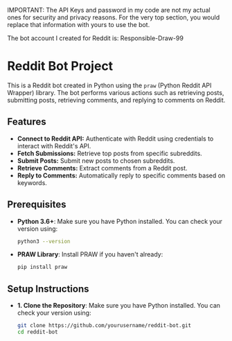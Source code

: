 IMPORTANT: The API Keys and password in my code are not my actual ones for security and privacy reasons. For the very top section, you would replace that information with yours to use the bot. 

The bot account I created for Reddit is: Responsible-Draw-99

# Reddit Bot Project

This is a Reddit bot created in Python using the `praw` (Python Reddit API Wrapper) library. The bot performs various actions such as retrieving posts, submitting posts, retrieving comments, and replying to comments on Reddit.

## Features

- **Connect to Reddit API:** Authenticate with Reddit using credentials to interact with Reddit's API.
- **Fetch Submissions:** Retrieve top posts from specific subreddits.
- **Submit Posts:** Submit new posts to chosen subreddits.
- **Retrieve Comments:** Extract comments from a Reddit post.
- **Reply to Comments:** Automatically reply to specific comments based on keywords.

## Prerequisites

- **Python 3.6+**: Make sure you have Python installed. You can check your version using:
  ```bash
  python3 --version
- **PRAW Library**: Install PRAW if you haven't already:
  ```bash
  pip install praw

## Setup Instructions 
- **1. Clone the Repository**: Make sure you have Python installed. You can check your version using:
  ```bash
  git clone https://github.com/yourusername/reddit-bot.git
  cd reddit-bot


